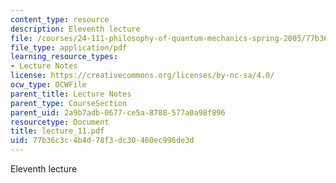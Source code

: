 ```yaml
---
content_type: resource
description: Eleventh lecture
file: /courses/24-111-philosophy-of-quantum-mechanics-spring-2005/77b36c3c4b4d78f3dc30460ec996de3d_lecture_11.pdf
file_type: application/pdf
learning_resource_types:
- Lecture Notes
license: https://creativecommons.org/licenses/by-nc-sa/4.0/
ocw_type: OCWFile
parent_title: Lecture Notes
parent_type: CourseSection
parent_uid: 2a9b7adb-0677-ce5a-8788-577a0a98f896
resourcetype: Document
title: lecture_11.pdf
uid: 77b36c3c-4b4d-78f3-dc30-460ec996de3d
---
```

Eleventh lecture